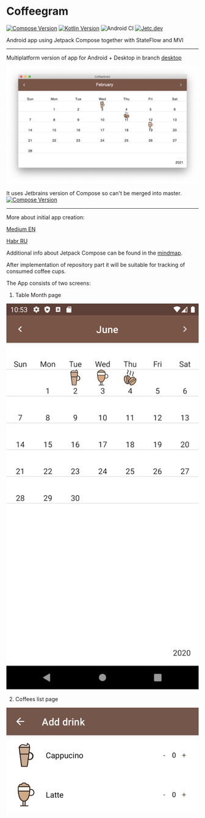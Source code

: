 # Coffeegram

[![Compose Version](https://img.shields.io/badge/Jetpack%20Compose-1.0.0--beta01-yellow)](https://developer.android.com/jetpack/compose)
[![Kotlin Version](https://img.shields.io/badge/Kotlin-1.4.30-blue.svg)](https://kotlinlang.org)
![Android CI](https://github.com/phansier/Coffeegram/workflows/Android%20CI/badge.svg?branch=master)
[![Jetc.dev](https://img.shields.io/badge/jetc.dev-25-blue)](https://jetc.dev/issues/025.html)

Android app using Jetpack Compose together with StateFlow and MVI

---

Multiplatform version of app for Android + Desktop in branch [desktop](https://github.com/phansier/Coffeegram/tree/desktop)

![](images/desktop.png)

It uses Jetbrains version of Compose so can't be merged into master.
[![Compose Version](https://img.shields.io/badge/JetBrains%20Compose-0.3.0--rc1-yellow)](https://github.com/JetBrains/compose-jb)

---


More about initial app creation:

[Medium EN](https://proandroiddev.com/change-my-mind-or-android-development-transformation-to-jetpack-compose-coroutines-e719a342cc52)

[Habr RU](https://habr.com/ru/company/kaspersky/blog/513364/)

Additional info about Jetpack Compose can be found in the [mindmap](mindmap.md).

After implementation of repository part it will be suitable for tracking of consumed coffee cups.

The App consists of two screens:
1) Table Month page

![](images/month_table.png)

2) Coffees list page

![](images/coffee_list.png)
